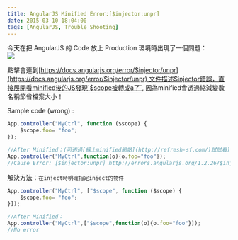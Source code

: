 ```yaml
---
title: AngularJS Minified Error:[$injector:unpr]
date: 2015-03-10 18:04:00
tags: [AngularJS, Trouble Shooting]
---
```


今天在把 AngularJS 的 Code 放上 Production 環境時出現了一個問題：  
![](https://4.bp.blogspot.com/-y1VBPBSgoJ0/VP7APyORTuI/AAAAAAAAJ3g/1ErKGiWOZes/s1600/188%E9%87%91%E5%AE%9D%E5%8D%9A%2B_%2B%E9%87%91%E8%9E%8D%E6%8A%95%E6%B3%A8%EF%BC%8C%E6%82%A8%E6%9C%80%E7%90%86%E6%83%B3%E7%9A%84%E6%8A%95%E8%B5%84%E7%90%86%E8%B4%A2%E5%9C%BA%E6%89%80%E3%80%82-000069.jpg)
<!-- more -->

點擊會連到[https://docs.angularjs.org/error/$injector/unpr](https://docs.angularjs.org/error/$injector/unpr) 文件描述$injector錯誤，直接展開看minified後的JS發現`$scope被轉成a了`, 因為minified會透過縮減變數名稱節省檔案大小！

Sample code (wrong) :

```Javascript
App.controller("MyCtrl", function ($scope) {  
    $scope.foo= "foo";  
});  

//After Minified：(可透過[線上minified網站](http://refresh-sf.com/)試試看)
App.controller("MyCtrl",function(o){o.foo="foo"});
//Cause Error: [$injector:unpr] http://errors.angularjs.org/1.2.26/$injector/unpr?.....
```

解決方法：`在inject時明確指定inject的物件`
```Javascript
App.controller("MyCtrl", ["$scope", function ($scope) {  
    $scope.foo= "foo";  
}]);

//After Minified：
App.controller("MyCtrl",["$scope",function(o){o.foo="foo"}]);
//No error
```
